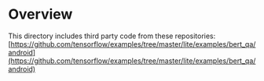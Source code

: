 # Overview
This directory includes third party code from these repositories:
[https://github.com/tensorflow/examples/tree/master/lite/examples/bert_qa/android](https://github.com/tensorflow/examples/tree/master/lite/examples/bert_qa/android)